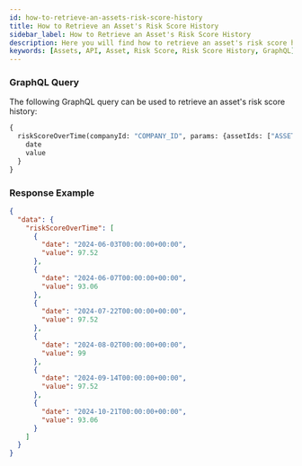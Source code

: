 ```yaml
---
id: how-to-retrieve-an-assets-risk-score-history
title: How to Retrieve an Asset's Risk Score History
sidebar_label: How to Retrieve an Asset's Risk Score History
description: Here you will find how to retrieve an asset's risk score history
keywords: [Assets, API, Asset, Risk Score, Risk Score History, GraphQL]
---
```


### GraphQL Query

The following GraphQL query can be used to retrieve an asset's risk score history:

```graphql
{
  riskScoreOverTime(companyId: "COMPANY_ID", params: {assetIds: ["ASSET_ID"], startDate: "2024-01-01", endDate: "2025-12-31"}) {
    date
    value
  }
}
```

### Response Example

```json
{
  "data": {
    "riskScoreOverTime": [
      {
        "date": "2024-06-03T00:00:00+00:00",
        "value": 97.52
      },
      {
        "date": "2024-06-07T00:00:00+00:00",
        "value": 93.06
      },
      {
        "date": "2024-07-22T00:00:00+00:00",
        "value": 97.52
      },
      {
        "date": "2024-08-02T00:00:00+00:00",
        "value": 99
      },
      {
        "date": "2024-09-14T00:00:00+00:00",
        "value": 97.52
      },
      {
        "date": "2024-10-21T00:00:00+00:00",
        "value": 93.06
      }
    ]
  }
}
```